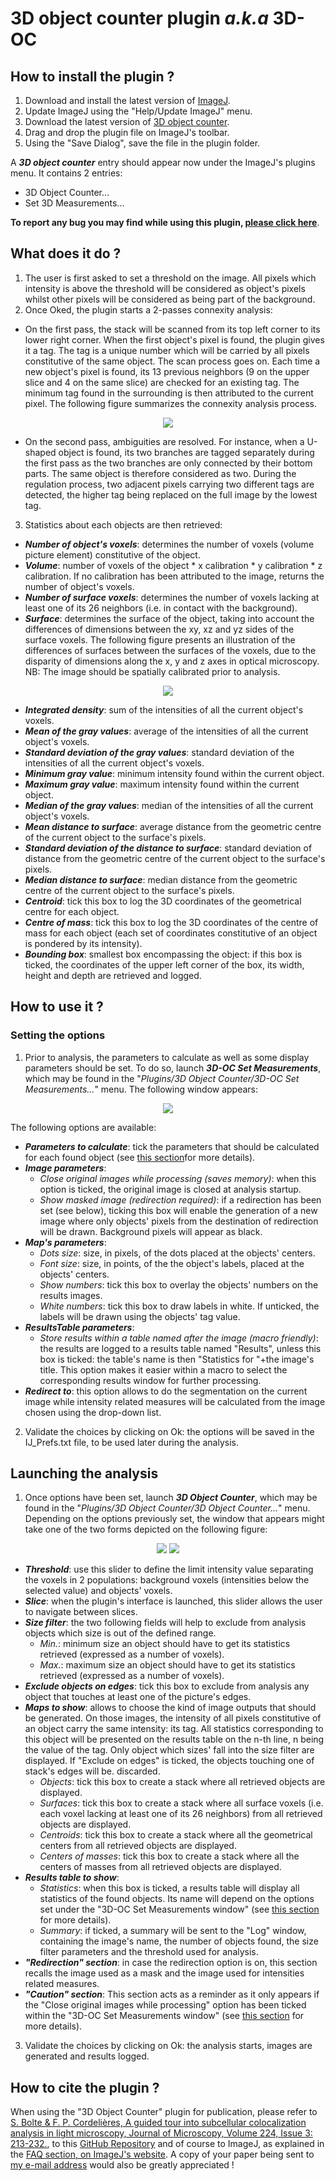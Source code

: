 # 3D object counter plugin *a.k.a* 3D-OC

## How to install the plugin ?

1. Download and install the latest version of [ImageJ](http://rsbweb.nih.gov/ij/download.html).
2. Update ImageJ using the "Help/Update ImageJ" menu.
3. Download the latest version of [3D object counter](https://github.com/fabricecordelieres/IJ-Plugin_3D_object_counter/releases).
4. Drag and drop the plugin file on ImageJ's toolbar.
5. Using the "Save Dialog", save the file in the plugin folder.

A ***3D object counter*** entry should appear now under the ImageJ's plugins menu. It contains 2 entries:
* 3D Object Counter\...
* Set 3D Measurements\...

**To report any bug you may find while using this plugin, [please click here](mailto:fabrice.cordelieres@gmail.com?subject=Bug%20found%20in%203D-OC&body=%0ABug%20description:%0A%0AHow%20did%20it%20happen:%0A%0ACopy/Paste%20the%20content%20of%20the%20log%20window:%0A%0AVersion%20of%20ImageJ:%0A%0AVersion%20of%20Java:)**.

## What does it do ?

1. The user is first asked to set a threshold on the image. All pixels which intensity is above the threshold will be considered as object's pixels whilst other pixels will be considered as being part of the background.
2. Once Oked, the plugin starts a 2-passes connexity analysis:
* On the first pass, the stack will be scanned from its top left corner to its lower right corner. When the first object's pixel is found, the plugin gives it a tag. The tag is a unique number which will be carried by all pixels constitutive of the same object. The scan process goes on. Each time a new object's pixel is found, its 13 previous neighbors (9 on the upper slice and 4 on the same slice) are checked for an existing tag. The minimum tag found in the surrounding is then attributed to the current pixel. The following figure summarizes the connexity analysis process.

<p align="center">
  <img src="images/3DOC-ConnexityAnalysis.jpg">
</p>

* On the second pass, ambiguities are resolved. For instance, when a U-shaped object is found, its two branches are tagged separately during the first pass as the two branches are only connected by their bottom parts. The same object is therefore considered as two. During the regulation process, two adjacent pixels carrying two different tags are detected, the higher tag being replaced on the full image by the lowest tag.
3. Statistics about each objects are then retrieved:
* ***Number of object's voxels***: determines the number of voxels (volume picture element) constitutive of the object.
* ***Volume***: number of voxels of the object * x calibration * y calibration * z calibration. If no calibration has been attributed to the image, returns the number of object's voxels.
* ***Number of surface voxels***: determines the number of voxels lacking at least one of its 26 neighbors (i.e. in contact with the background).
* ***Surface***: determines the surface of the object, taking into account the differences of dimensions between the xy, xz and yz sides of the surface voxels. The following figure presents an illustration of the differences of surfaces between the surfaces of the voxels, due to the disparity of dimensions along the x, y and z axes in optical microscopy. NB: The image should be spatially calibrated prior to analysis.
 
<p align="center">
  <img src="images/3DOC-Surf.jpg">
</p>

* ***Integrated density***: sum of the intensities of all the current object's voxels.
* ***Mean of the gray values***: average of the intensities of all the current object's voxels.
* ***Standard deviation of the gray values***: standard deviation of the intensities of all the current object's voxels.
* ***Minimum gray value***: minimum intensity found within the current object.
* ***Maximum gray value***: maximum intensity found within the current object.
* ***Median of the gray values***: median of the intensities of all the current object's voxels.
* ***Mean distance to surface***: average distance from the geometric centre of the current object to the surface's pixels.
* ***Standard deviation of the distance to surface***: standard deviation of distance from the geometric centre of the current object to the surface's pixels.
* ***Median distance to surface***: median distance from the geometric centre of the current object to the surface's pixels.
* ***Centroid***: tick this box to log the 3D coordinates of the geometrical centre for each object.
* ***Centre of mass***: tick this box to log the 3D coordinates of the centre of mass for each object (each set of coordinates constitutive of an object is pondered by its intensity).
* ***Bounding box***: smallest box encompassing the object: if this box is ticked, the coordinates of the upper left corner of the box, its width, height and depth are retrieved and logged.

## How to use it ?

### Setting the options

1. Prior to analysis, the parameters to calculate as well as some display parameters should be set. To do so, launch ***3D-OC Set Measurements***, which may be found in the "*Plugins/3D Object Counter/3D-OC Set Measurements\...*" menu. The following window appears:

<p align="center">
  <img src="images/3DOC-SM.jpg">
</p>

The following options are available:
* ***Parameters to calculate***: tick the parameters that should be calculated for each found object (see [this section](what-does-it-do-)for more details).
* ***Image parameters***:
  - *Close original images while processing (saves memory)*: when this option is ticked, the original image is closed at analysis startup.
  - *Show masked image (redirection required)*: if a redirection has been set (see below), ticking this box will enable the generation of a new image where only objects' pixels from the destination of redirection will be drawn. Background pixels will appear as black.
* ***Map's parameters***:
  - *Dots size*: size, in pixels, of the dots placed at the objects' centers.
  - *Font size*: size, in points, of the the object's labels, placed at the objects' centers.
  - *Show numbers*: tick this box to overlay the objects' numbers on the results images.
  - *White numbers*: tick this box to draw labels in white. If unticked, the labels will be drawn using the objects' tag value.
* ***ResultsTable parameters***:
  - *Store results within a table named after the image (macro friendly)*: the results are logged to a results table named "Results", unless this box is ticked: the table's name is then "Statistics for "+the image's title. This option makes it easier within a macro to select the corresponding results window for further processing.
* ***Redirect to***: this option allows to do the segmentation on the current image while intensity related measures will be calculated from the image chosen using the drop-down list.
2. Validate the choices by clicking on Ok: the options will be saved in the IJ_Prefs.txt file, to be used later during the analysis.

## Launching the analysis

1. Once options have been set, launch ***3D Object Counter***, which may be found in the "*Plugins/3D Object Counter/3D Object Counter\...*" menu. Depending on the options previously set, the window that appears might take one of the two forms depicted on the following figure:

<p align="center">
  <img src="images/3DOC-Main.jpg">
  <img src="images/3DOC-Redir.jpg">
</p>

* ***Threshold***: use this slider to define the limit intensity value separating the voxels in 2 populations: background voxels (intensities below the selected value) and objects' voxels.
* ***Slice***: when the plugin's interface is launched, this slider allows the user to navigate between slices.
* ***Size filter***: the two following fields will help to exclude from analysis objects which size is out of the defined range.
  - *Min.*: minimum size an object should have to get its statistics retrieved (expressed as a number of voxels).
  - *Max.*: maximum size an object should have to get its statistics retrieved (expressed as a number of voxels).
* ***Exclude objects on edges***: tick this box to exclude from analysis any object that touches at least one of the picture's edges.
* ***Maps to show***: allows to choose the kind of image outputs that should be generated. On those images, the intensity of all pixels constitutive of an object carry the same intensity: its tag. All statistics corresponding to this object will be presented on the results table on the n-th line, n being the value of the tag. Only object which sizes' fall into the size filter are displayed. If "Exclude on edges" is ticked, the objects touching one of stack's edges will be. discarded.
  - *Objects*: tick this box to create a stack where all retrieved objects are displayed.
  - *Surfaces*: tick this box to create a stack where all surface voxels (i.e. each voxel lacking at least one of its 26 neighbors) from all retrieved objects are displayed.
  - *Centroids*: tick this box to create a stack where all the geometrical centers from all retrieved objects are displayed.
  - *Centers of masses*: tick this box to create a stack where all the centers of masses from all retrieved objects are displayed.
* ***Results table to show***:
  - *Statistics*: when this box is ticked, a results table will display all statistics of the found objects. Its name will depend on the options set under the "3D-OC Set Measurements window" (see [this section](#setting-the-options) for more details).
  - *Summary*: if ticked, a summary will be sent to the "Log" window, containing the image's name, the number of objects found, the size filter parameters and the threshold used for analysis.
* ***"Redirection" section***: in case the redirection option is on, this section recalls the image used as a mask and the image used for intensities related measures.
* ***"Caution" section***: This section acts as a reminder as it only appears if the "Close original images while processing" option has been ticked within the "3D-OC Set Measurements window" (see [this section](#setting-the-options) for more details).
3. Validate the choices by clicking on Ok: the analysis starts, images are generated and results logged.

## How to cite the plugin ?

When using the "3D Object Counter" plugin for publication, please refer to [S. Bolte & F. P. Cordelières, A guided tour into subcellular colocalization analysis in light microscopy, Journal of Microscopy, Volume 224, Issue 3: 213-232.](https://onlinelibrary.wiley.com/doi/10.1111/j.1365-2818.2006.01706.x), to this [GitHub Repository](https://github.com/fabricecordelieres/IJ-Plugin_3D_object_counter/) and of course to ImageJ, as explained in the [FAQ section, on ImageJ's website](http://rsbweb.nih.gov/ij/docs/faqs.html). A copy of your paper being sent to [my e-mail address](mailto:fabrice.cordelieres@gmail.com) would also be greatly appreciated !
